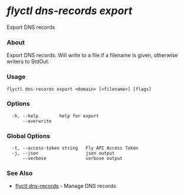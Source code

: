 # _flyctl dns-records export_

Export DNS records

### About

Export DNS records. Will write to a file if a filename is given, otherwise
writers to StdOut.

### Usage
~~~
flyctl dns-records export <domain> [<filename>] [flags]
~~~

### Options

~~~
  -h, --help        help for export
      --overwrite   
~~~

### Global Options

~~~
  -t, --access-token string   Fly API Access Token
  -j, --json                  json output
      --verbose               verbose output
~~~

### See Also

* [flyctl dns-records](/docs/flyctl/dns-records/)	 - Manage DNS records

